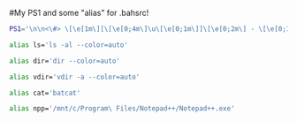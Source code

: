 #My PS1 and some "alias" for .bahsrc!

```sh
PS1='\n\n<\#> \[\e[1m\][\[\e[0;4m\]\u\[\e[0;1m\]]\[\e[0;2m\] - \[\e[0;1m\][\[\e[0m\]\w\[\e[1m\]]\[\e[0;2m\] - \[\e[0;1m\]|\[\e[0;97;2m\]$(ip route get 1.1.1.1 | awk -F"src " '"'"'NR == 1{ split($2, a," ");print a[1]}'"'"')\[\e[0;1m\]|\n\[\e[2m\]>_\[\e[0m\]'
```

```sh
alias ls='ls -al --color=auto'
```

```sh
alias dir='dir --color=auto'
```

```sh
alias vdir='vdir -a --color=auto'
```

```sh
alias cat='batcat'
```

```sh
alias npp='/mnt/c/Program\ Files/Notepad++/Notepad++.exe'
```
